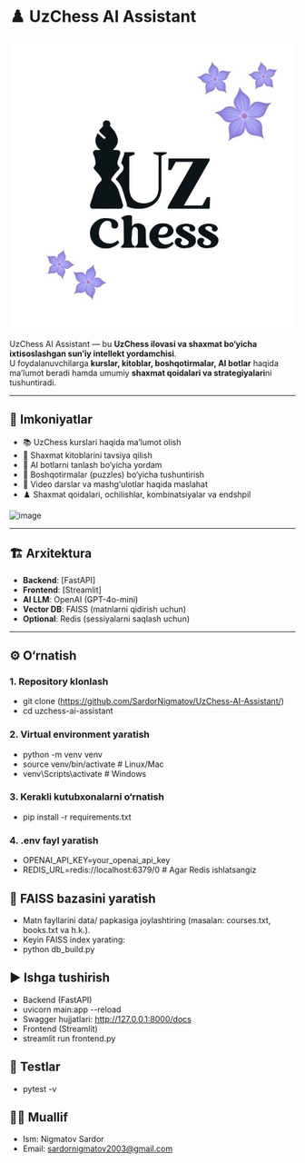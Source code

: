 # ♟️ UzChess AI Assistant

![Project Logo](./images/uzchess.jpg)  


UzChess AI Assistant — bu **UzChess ilovasi va shaxmat bo‘yicha ixtisoslashgan sun’iy intellekt yordamchisi**.  
U foydalanuvchilarga **kurslar, kitoblar, boshqotirmalar, AI botlar** haqida ma’lumot beradi hamda umumiy **shaxmat qoidalari va strategiyalari**ni tushuntiradi.  

---

## 🚀 Imkoniyatlar

- 📚 UzChess kurslari haqida ma’lumot olish  
- 📖 Shaxmat kitoblarini tavsiya qilish  
- 🤖 AI botlarni tanlash bo‘yicha yordam  
- 🧩 Boshqotirmalar (puzzles) bo‘yicha tushuntirish  
- 🎥 Video darslar va mashg‘ulotlar haqida maslahat  
- ♟️ Shaxmat qoidalari, ochilishlar, kombinatsiyalar va endshpil  

<img width="1004" height="829" alt="image" src="https://github.com/user-attachments/assets/83625599-325a-40e1-b76d-89926f882f4a" />

---

## 🏗️ Arxitektura

- **Backend**: [FastAPI]
- **Frontend**: [Streamlit]  
- **AI LLM**: OpenAI (GPT-4o-mini)  
- **Vector DB**: FAISS (matnlarni qidirish uchun)  
- **Optional**: Redis (sessiyalarni saqlash uchun)  

---

## ⚙️ O‘rnatish

### 1. Repository klonlash

 - git clone (https://github.com/SardorNigmatov/UzChess-AI-Assistant/)
 - cd uzchess-ai-assistant

### 2. Virtual environment yaratish
 - python -m venv venv
 - source venv/bin/activate   # Linux/Mac
 - venv\Scripts\activate      # Windows

### 3. Kerakli kutubxonalarni o‘rnatish
 - pip install -r requirements.txt

### 4. .env fayl yaratish
 - OPENAI_API_KEY=your_openai_api_key
 - REDIS_URL=redis://localhost:6379/0   # Agar Redis ishlatsangiz

## 🔨 FAISS bazasini yaratish
 - Matn fayllarini data/ papkasiga joylashtiring (masalan: courses.txt, books.txt va h.k.).
 - Keyin FAISS index yarating:
 - python db_build.py

## ▶️ Ishga tushirish
 - Backend (FastAPI)
 - uvicorn main:app --reload
 - Swagger hujjatlari: http://127.0.0.1:8000/docs
 - Frontend (Streamlit)
 - streamlit run frontend.py

## 🧪 Testlar
 - pytest -v


## 👨‍💻 Muallif
 - Ism: Nigmatov Sardor
 - Email: sardornigmatov2003@gmail.com
